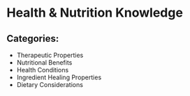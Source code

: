 # Health & Nutrition Knowledge

## Categories:
- Therapeutic Properties
- Nutritional Benefits
- Health Conditions
- Ingredient Healing Properties
- Dietary Considerations
